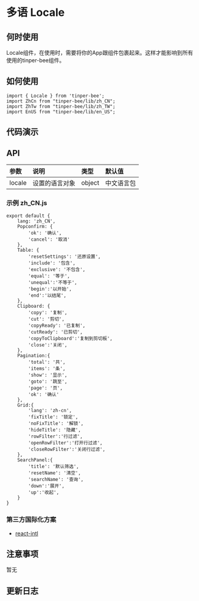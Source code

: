 # 多语 Locale 

## 何时使用
Locale组件，在使用时，需要将你的App跟组件包裹起来。这样才能影响到所有使用的tinper-bee组件。

## 如何使用
```
import { Locale } from 'tinper-bee';
import ZhCn from "tinper-bee/lib/zh_CN";
import ZhTw from "tinper-bee/lib/zh_TW";
import EnUS from "tinper-bee/lib/en_US";

```

## 代码演示

## API

|参数|说明|类型|默认值|
|:---|:-----|:----|:------|
|locale|设置的语言对象|object|中文语言包|

### 示例 zh_CN.js

```
export default {
    lang: 'zh_CN',
    Popconfirm: {
        'ok': '确认',
        'cancel': '取消'
    },
    Table: {
        'resetSettings': '还原设置',
        'include': '包含',
        'exclusive': '不包含',
        'equal': '等于',
        'unequal':'不等于',
        'begin':'以开始',
        'end':'以结尾',
    },
    Clipboard: {
        'copy': '复制',
        'cut': '剪切',
        'copyReady': '已复制',
        'cutReady': '已剪切',
        'copyToClipboard':'复制到剪切板',
        'close':'关闭',
    },
    Pagination:{
        'total': '共',
        'items': '条',
        'show': '显示',
        'goto': '跳至',
        'page': '页',
        'ok': '确认'
    },
    Grid:{
        'lang': 'zh-cn',
        'fixTitle': '锁定',
        'noFixTitle': '解锁',
        'hideTitle': '隐藏',
        'rowFilter':'行过滤',
        'openRowFilter':'打开行过滤',
        'closeRowFilter':'关闭行过滤', 
    },
    SearchPanel:{
        'title': '默认筛选',
        'resetName': '清空',
        'searchName': '查询',
        'down':'展开',
        'up':'收起',
    }
}
```

### 第三方国际化方案

- [react-intl](https://github.com/yahoo/react-intl)

## 注意事项

暂无

## 更新日志